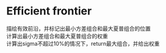 # Efficient frontier
描绘有效前沿，并标记出最小方差组合和最大夏普组合的位置\
计算出最小方差组合和最大夏普组合的权重\
计算出sigma不超过10%的情况下，return最大组合，并给出权重